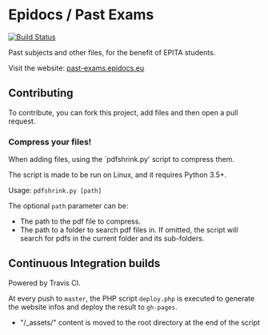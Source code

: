 # Epidocs / Past Exams

[![Build Status](https://travis-ci.com/Epidocs/Past-Exams.svg?branch=master)](https://travis-ci.com/Epidocs/Past-Exams)

Past subjects and other files, for the benefit of EPITA students.

Visit the website: [past-exams.epidocs.eu](https://past-exams.epidocs.eu/)


## Contributing

To contribute, you can fork this project, add files and then open a pull request.

### Compress your files!

When adding files, using the `pdfshrink.py' script to compress them.

The script is made to be run on Linux, and it requires Python 3.5+.

Usage: `pdfshrink.py [path]`

The optional `path` parameter can be:
- The path to the pdf file to compress.
- The path to a folder to search pdf files in.
If omitted, the script will search for pdfs in the current folder and its sub-folders.


## Continuous Integration builds

Powered by Travis CI.

At every push to `master`, the PHP script `deploy.php` is executed to generate the website infos and deploy the result to `gh-pages`.

- "/_assets/" content is moved to the root directory at the end of the script
